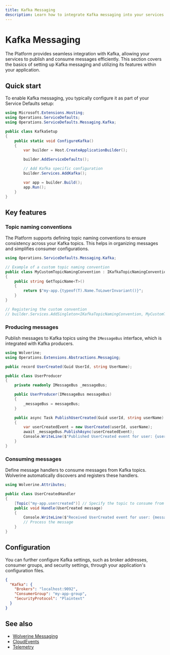 ```yaml
---
title: Kafka Messaging
description: Learn how to integrate Kafka messaging into your services using Platform Service Defaults.
---
```


# Kafka Messaging

The Platform provides seamless integration with Kafka, allowing your services to publish and consume messages efficiently. This section covers the basics of setting up Kafka messaging and utilizing its features within your application.

## Quick start

To enable Kafka messaging, you typically configure it as part of your Service Defaults setup:

```csharp
using Microsoft.Extensions.Hosting;
using Operations.ServiceDefaults;
using Operations.ServiceDefaults.Messaging.Kafka;

public class KafkaSetup
{
    public static void ConfigureKafka()
    {
        var builder = Host.CreateApplicationBuilder();

        builder.AddServiceDefaults();

        // Add Kafka specific configuration
        builder.Services.AddKafka();

        var app = builder.Build();
        app.Run();
    }
}
```

## Key features

### Topic naming conventions

The Platform supports defining topic naming conventions to ensure consistency across your Kafka topics. This helps in organizing messages and simplifies consumer configurations.

```csharp
using Operations.ServiceDefaults.Messaging.Kafka;

// Example of a custom topic naming convention
public class MyCustomTopicNamingConvention : IKafkaTopicNamingConvention
{
    public string GetTopicName<T>()
    {
        return $"my-app.{typeof(T).Name.ToLowerInvariant()}";
    }
}

// Registering the custom convention
// builder.Services.AddSingleton<IKafkaTopicNamingConvention, MyCustomTopicNamingConvention>();
```

### Producing messages

Publish messages to Kafka topics using the `IMessageBus` interface, which is integrated with Kafka producers.

```csharp
using Wolverine;
using Operations.Extensions.Abstractions.Messaging;

public record UserCreated(Guid UserId, string UserName);

public class UserProducer
{
    private readonly IMessageBus _messageBus;

    public UserProducer(IMessageBus messageBus)
    {
        _messageBus = messageBus;
    }

    public async Task PublishUserCreated(Guid userId, string userName)
    {
        var userCreatedEvent = new UserCreated(userId, userName);
        await _messageBus.PublishAsync(userCreatedEvent);
        Console.WriteLine($"Published UserCreated event for user: {userName}");
    }
}
```

### Consuming messages

Define message handlers to consume messages from Kafka topics. Wolverine automatically discovers and registers these handlers.

```csharp
using Wolverine.Attributes;

public class UserCreatedHandler
{
    [Topic("my-app.usercreated")] // Specify the topic to consume from
    public void Handle(UserCreated message)
    {
        Console.WriteLine($"Received UserCreated event for user: {message.UserName} (ID: {message.UserId})");
        // Process the message
    }
}
```

## Configuration

You can further configure Kafka settings, such as broker addresses, consumer groups, and security settings, through your application's configuration files.

```json
{
  "Kafka": {
    "Brokers": "localhost:9092",
    "ConsumerGroup": "my-app-group",
    "SecurityProtocol": "Plaintext"
  }
}
```

## See also

*   [Wolverine Messaging](../wolverine-setup.md)
*   [CloudEvents](../cloudevents/overview.md)
*   [Telemetry](../telemetry/overview.md)
